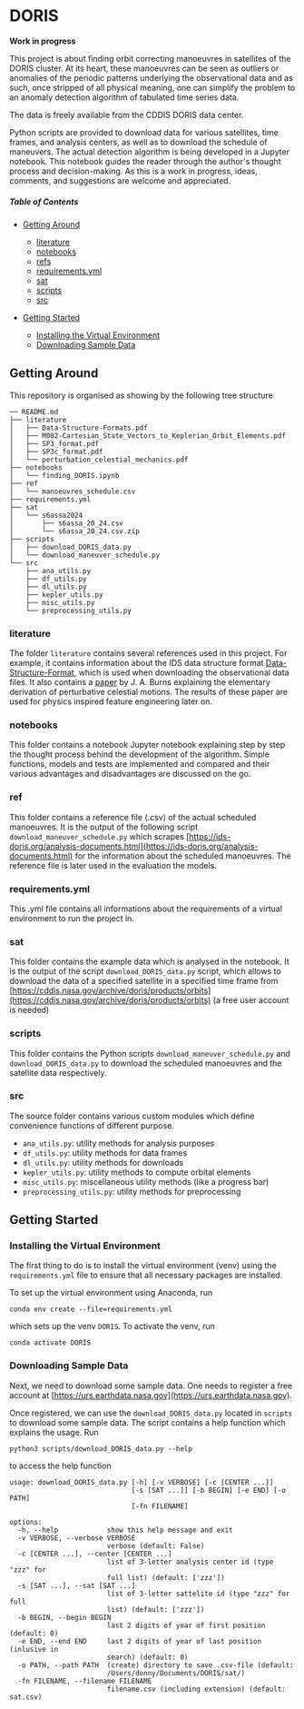 # DORIS

**Work in progress**

This project is about finding orbit correcting manoeuvres in satellites of the DORIS cluster.
At its heart, these manoeuvres can be seen as outliers or anomalies of the periodic patterns underlying the observational data and as such, once stripped of all physical meaning, one can simplify the problem to an anomaly detection algorithm of tabulated time series data.


The data is freely available from the CDDIS DORIS data center.

Python scripts are provided to download data for various satellites, time frames, and analysis centers, as well as to download the schedule of maneuvers. The actual detection algorithm is being developed in a Jupyter notebook. This notebook guides the reader through the author's thought process and decision-making. As this is a work in progress, ideas, comments, and suggestions are welcome and appreciated.

##### Table of Contents
- [Getting Around](#getting-around)
    * [literature](#literature)
    * [notebooks](#notebooks)
    * [refs](#ref)
    * [requirements.yml](#requirementsyml)
    * [sat](#sat)
    * [scripts](#scripts)
    * [src](#src)


- [Getting Started](#getting-started)
    * [Installing the Virtual Environment](#installing-the-virtual-environment)
    * [Downloading Sample Data](#downloading-sample-data)

## Getting Around

This repository is organised as showing by the following tree structure

```
── README.md
├── literature
│   ├── Data-Structure-Formats.pdf
│   ├── M002-Cartesian_State_Vectors_to_Keplerian_Orbit_Elements.pdf
│   ├── SP3_format.pdf
│   ├── SP3c_format.pdf
│   └── perturbation_celestial_mechanics.pdf
├── notebooks
│   └── finding_DORIS.ipynb
├── ref
│   └── manoeuvres_schedule.csv
├── requirements.yml
├── sat
│   └── s6assa2024
│       ├── s6assa_20_24.csv
│       └── s6assa_20_24.csv.zip
├── scripts
│   ├── download_DORIS_data.py
│   └── download_maneuver_schedule.py
└── src
    ├── ana_utils.py
    ├── df_utils.py
    ├── dl_utils.py
    ├── kepler_utils.py
    ├── misc_utils.py
    └── preprocessing_utils.py
```

### literature 

The folder `literature` contains several references used in this project.
For example, it contains information about the IDS data structure format [Data-Structure-Format](https://github.com/dHuberYoumans/DORIS/blob/main/literature/Data-Structure-Formats.pdf), which is used when downloading the observational data files.
It also contains a [paper](https://github.com/dHuberYoumans/DORIS/blob/main/literature/perturbation_celestial_mechanics.pdf) by J. A. Burns explaining the elementary derivation of perturbative celestial motions. 
The results of these paper are used for physics inspired feature engineering later on.

### notebooks

This folder contains a notebook Jupyter notebook explaining step by step the thought process behind the development of the algorithm. Simple functions, models and tests are implemented and compared and their various advantages and disadvantages are discussed on the go.

### ref

This folder contains a reference file (.csv) of the actual scheduled manoeuvres.
It is the output of the following script `download_maneuver_schedule.py` which scrapes [https://ids-doris.org/analysis-documents.html](https://ids-doris.org/analysis-documents.html) for the information about the scheduled manoeuvres.
The reference file is later used in the evaluation the models.

### requirements.yml

This .yml file contains all informations about the requirements of a virtual environment to run the project in.

### sat

This folder contains the example data which is analysed in the notebook.
It is the output of the script `download_DORIS_data.py` script, which allows to download the data of a specified satellite in a specified time frame from [https://cddis.nasa.gov/archive/doris/products/orbits](https://cddis.nasa.gov/archive/doris/products/orbits) (a free user account is needed)

### scripts

This folder contains the Python scripts `download_maneuver_schedule.py` and `download_DORIS_data.py` to download the scheduled manoeuvres and the satellite data respectively. 

### src

The source folder contains various custom modules which define convenience functions of different purpose. 

* `ana_utils.py`: utility methods for analysis purposes
* `df_utils.py`:  utility methods for data frames
* `dl_utils.py`:  utility methods for downloads
* `kepler_utils.py`: utility methods to compute orbital elements
* `misc_utils.py`:  miscellaneous utility methods (like a progress bar)
* `preprocessing_utils.py`: utility methods for preprocessing
    

## Getting Started

### Installing the Virtual Environment

The first thing to do is to install the virtual environment (venv) using the `requirements.yml` file to ensure that all necessary packages are installed.

To set up the virtual environment using Anaconda, run  

```
conda env create --file=requirements.yml
```

which sets up the venv `DORIS`. To activate the venv, run 

```
conda activate DORIS
```

### Downloading Sample Data

Next, we need to download some sample data.
One needs to register a free account at [https://urs.earthdata.nasa.gov](https://urs.earthdata.nasa.gov).

Once registered, we can use the `download_DORIS_data.py` located in `scripts` to download some sample data.
The script contains a help function which explains the usage.
Run

```
python3 scripts/download_DORIS_data.py --help
```
to access the help function
```
usage: download_DORIS_data.py [-h] [-v VERBOSE] [-c [CENTER ...]]
                              [-s [SAT ...]] [-b BEGIN] [-e END] [-o PATH]
                              [-fn FILENAME]

options:
  -h, --help            show this help message and exit
  -v VERBOSE, --verbose VERBOSE
                        verbose (default: False)
  -c [CENTER ...], --center [CENTER ...]
                        list of 3-letter analysis center id (type "zzz" for
                        full list) (default: ['zzz'])
  -s [SAT ...], --sat [SAT ...]
                        list of 3-letter sattelite id (type "zzz" for full
                        list) (default: ['zzz'])
  -b BEGIN, --begin BEGIN
                        last 2 digits of year of first position (default: 0)
  -e END, --end END     last 2 digits of year of last position (inlusive in
                        search) (default: 0)
  -o PATH, --path PATH  (create) directory to save .csv-file (default:
                        /Users/donny/Documents/DORIS/sat/)
  -fn FILENAME, --filename FILENAME
                        filename.csv (including extension) (default: sat.csv)
```

